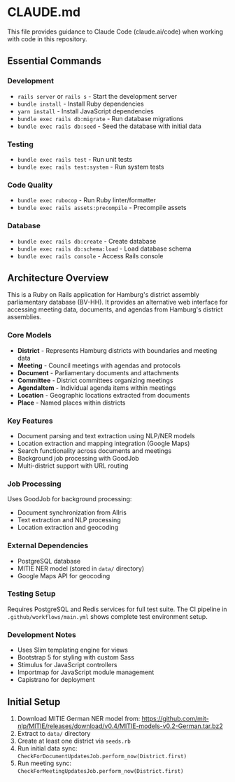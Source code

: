 # CLAUDE.md

This file provides guidance to Claude Code (claude.ai/code) when working with code in this repository.

## Essential Commands

### Development
- `rails server` or `rails s` - Start the development server
- `bundle install` - Install Ruby dependencies
- `yarn install` - Install JavaScript dependencies
- `bundle exec rails db:migrate` - Run database migrations
- `bundle exec rails db:seed` - Seed the database with initial data

### Testing
- `bundle exec rails test` - Run unit tests
- `bundle exec rails test:system` - Run system tests

### Code Quality
- `bundle exec rubocop` - Run Ruby linter/formatter
- `bundle exec rails assets:precompile` - Precompile assets

### Database
- `bundle exec rails db:create` - Create database
- `bundle exec rails db:schema:load` - Load database schema
- `bundle exec rails console` - Access Rails console

## Architecture Overview

This is a Ruby on Rails application for Hamburg's district assembly parliamentary database (BV-HH). It provides an alternative web interface for accessing meeting data, documents, and agendas from Hamburg's district assemblies.

### Core Models
- **District** - Represents Hamburg districts with boundaries and meeting data
- **Meeting** - Council meetings with agendas and protocols
- **Document** - Parliamentary documents and attachments
- **Committee** - District committees organizing meetings
- **AgendaItem** - Individual agenda items within meetings
- **Location** - Geographic locations extracted from documents
- **Place** - Named places within districts

### Key Features
- Document parsing and text extraction using NLP/NER models
- Location extraction and mapping integration (Google Maps)
- Search functionality across documents and meetings
- Background job processing with GoodJob
- Multi-district support with URL routing

### Job Processing
Uses GoodJob for background processing:
- Document synchronization from Allris
- Text extraction and NLP processing
- Location extraction and geocoding

### External Dependencies
- PostgreSQL database
- MITIE NER model (stored in `data/` directory)
- Google Maps API for geocoding

### Testing Setup
Requires PostgreSQL and Redis services for full test suite. The CI pipeline in `.github/workflows/main.yml` shows complete test environment setup.

### Development Notes
- Uses Slim templating engine for views
- Bootstrap 5 for styling with custom Sass
- Stimulus for JavaScript controllers
- Importmap for JavaScript module management
- Capistrano for deployment

## Initial Setup

1. Download MITIE German NER model from: https://github.com/mit-nlp/MITIE/releases/download/v0.4/MITIE-models-v0.2-German.tar.bz2
2. Extract to `data/` directory
3. Create at least one district via `seeds.rb`
4. Run initial data sync: `CheckForDocumentUpdatesJob.perform_now(District.first)`
5. Run meeting sync: `CheckForMeetingUpdatesJob.perform_now(District.first)`